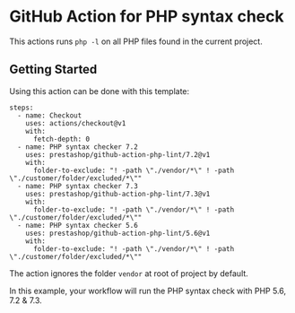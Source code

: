# GitHub Action for PHP syntax check

This actions runs `php -l` on all PHP files found in the current project.

## Getting Started

Using this action can be done with this template:

```
steps:
  - name: Checkout
    uses: actions/checkout@v1
    with:
      fetch-depth: 0
  - name: PHP syntax checker 7.2
    uses: prestashop/github-action-php-lint/7.2@v1
    with:
      folder-to-exclude: "! -path \"./vendor/*\" ! -path \"./customer/folder/excluded/*\""
  - name: PHP syntax checker 7.3
    uses: prestashop/github-action-php-lint/7.3@v1
    with:
      folder-to-exclude: "! -path \"./vendor/*\" ! -path \"./customer/folder/excluded/*\""
  - name: PHP syntax checker 5.6
    uses: prestashop/github-action-php-lint/5.6@v1
    with:
      folder-to-exclude: "! -path \"./vendor/*\" ! -path \"./customer/folder/excluded/*\""
```

The action ignores the folder `vendor` at root of project by default.

In this example, your workflow will run the PHP syntax check with PHP 5.6, 7.2 & 7.3.
